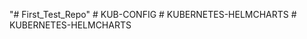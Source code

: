 "# First_Test_Repo" 
#   K U B - C O N F I G  
 #   K U B E R N E T E S - H E L M C H A R T S  
 #   K U B E R N E T E S - H E L M C H A R T S  
 